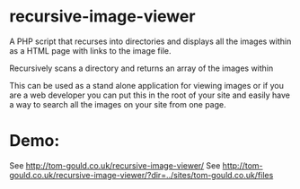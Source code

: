 # recursive-image-viewer
A PHP script that recurses into directories and displays all the images within as a HTML page with links to the image file.

Recursively scans a directory and returns an array of the images within

This can be used as a stand alone application for viewing images or if you are a web developer you can put this in the root of your site and easily have a way to search all the images on your site from one page.

# Demo:
See http://tom-gould.co.uk/recursive-image-viewer/
See http://tom-gould.co.uk/recursive-image-viewer/?dir=../sites/tom-gould.co.uk/files

